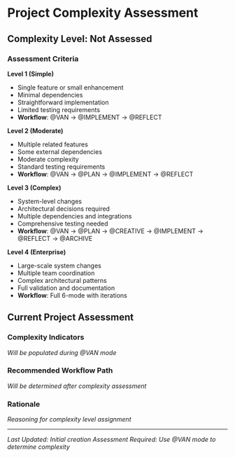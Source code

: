# Project Complexity Assessment

## Complexity Level: Not Assessed

### Assessment Criteria

**Level 1 (Simple)**
- Single feature or small enhancement
- Minimal dependencies
- Straightforward implementation
- Limited testing requirements
- **Workflow**: @VAN → @IMPLEMENT → @REFLECT

**Level 2 (Moderate)**
- Multiple related features
- Some external dependencies
- Moderate complexity
- Standard testing requirements
- **Workflow**: @VAN → @PLAN → @IMPLEMENT → @REFLECT

**Level 3 (Complex)**
- System-level changes
- Architectural decisions required
- Multiple dependencies and integrations
- Comprehensive testing needed
- **Workflow**: @VAN → @PLAN → @CREATIVE → @IMPLEMENT → @REFLECT → @ARCHIVE

**Level 4 (Enterprise)**
- Large-scale system changes
- Multiple team coordination
- Complex architectural patterns
- Full validation and documentation
- **Workflow**: Full 6-mode with iterations

## Current Project Assessment

### Complexity Indicators
*Will be populated during @VAN mode*

### Recommended Workflow Path
*Will be determined after complexity assessment*

### Rationale
*Reasoning for complexity level assignment*

---
*Last Updated: Initial creation*
*Assessment Required: Use @VAN mode to determine complexity*